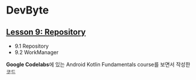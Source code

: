 DevByte
======================

## [Lesson 9: Repository](https://developer.android.com/courses/kotlin-android-fundamentals/toc#lesson_9_repository)

- 9.1 Repository
- 9.2 WorkManager

**Google Codelabs**에 있는 Android Kotlin Fundamentals course를 보면서 작성한 코드

